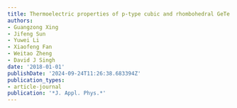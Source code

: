 ```yaml
---
title: Thermoelectric properties of p-type cubic and rhombohedral GeTe
authors:
- Guangzong Xing
- Jifeng Sun
- Yuwei Li
- Xiaofeng Fan
- Weitao Zheng
- David J Singh
date: '2018-01-01'
publishDate: '2024-09-24T11:26:38.683394Z'
publication_types:
- article-journal
publication: '*J. Appl. Phys.*'
---
```

